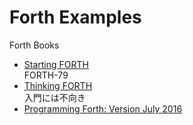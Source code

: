 # Forth Examples

Forth Books

- [Starting FORTH](https://1scyem2bunjw1ghzsf1cjwwn-wpengine.netdna-ssl.com/wp-content/uploads/2018/01/Starting-FORTH.pdf)<br>FORTH-79
- [Thinking FORTH](https://1scyem2bunjw1ghzsf1cjwwn-wpengine.netdna-ssl.com/wp-content/uploads/2018/11/thinking-forth-color.pdf)<br>入門には不向き
- [Programming Forth: Version July 2016](https://www.amazon.co.jp/gp/product/B01JIWVB5S/ref=oh_aui_d_asin_title_o00_)
